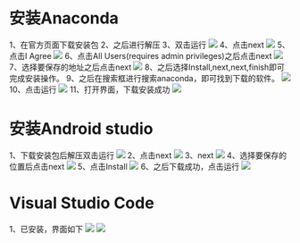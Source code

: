 # 安装Anaconda
1、在官方页面下载安装包
2、之后进行解压
3、双击运行
![](https://huatu.98youxi.com/markdown/work/uploads/upload_6237f5a2053a59863f2202336a1214b7.png)
4、点击next
![](https://huatu.98youxi.com/markdown/work/uploads/upload_e81cff08fe000d27fd46618c582f347b.png)
5、点击I Agree
![](https://huatu.98youxi.com/markdown/work/uploads/upload_e12d704ddeccbcdafad70ee6bd270112.png)
6、点击All Users(requires admin privileges)之后点击next
![](https://huatu.98youxi.com/markdown/work/uploads/upload_a82a271abcd0689fe0a137aefdc77133.png)
7、选择要保存的地址之后点击next
![](https://huatu.98youxi.com/markdown/work/uploads/upload_5d900475c7b9a8c2022289cc10ca18fc.png)
8、之后选择Install,next,next,finish即可完成安装操作。
9、之后在搜索框进行搜索anaconda，即可找到下载的软件。
![](https://huatu.98youxi.com/markdown/work/uploads/upload_199836d385987270a48a1c3047bd4c19.png)
10、点击运行
![](https://huatu.98youxi.com/markdown/work/uploads/upload_7f33f9a3dc2642e697fead9f87ffa42c.png)
11、打开界面，下载安装成功
![](https://huatu.98youxi.com/markdown/work/uploads/upload_d8868496119372c94ae5050cd834c254.png)

# 安装Android studio
1、下载安装包后解压双击运行
![](https://huatu.98youxi.com/markdown/work/uploads/upload_1cf41bbd6637dc46367b928090a111ea.png)
2、点击next
![](https://huatu.98youxi.com/markdown/work/uploads/upload_aa2493859c6ac8dc3effbe8d0e422eac.png)
3、next
![](https://huatu.98youxi.com/markdown/work/uploads/upload_5e7a0533221efb08e7593acac61cd6c4.png)
4、选择要保存的位置后点击next
![](https://huatu.98youxi.com/markdown/work/uploads/upload_774a303515d8f1fa3c7a2aed040c8e41.png)
5、点击Install
![](https://huatu.98youxi.com/markdown/work/uploads/upload_7632c7aed95311cdcbcb727c8d558b63.png)
6、之后下载成功，点击运行
![](https://huatu.98youxi.com/markdown/work/uploads/upload_5b140360cd6c4c024aa79da52235603f.png)
# Visual Studio Code
1、已安装，界面如下
![](https://huatu.98youxi.com/markdown/work/uploads/upload_1f41793f7d12a74e21af0eebba62821c.png)
![](https://huatu.98youxi.com/markdown/work/uploads/upload_077aeaf23af9aa795c68ef257a696830.png)





